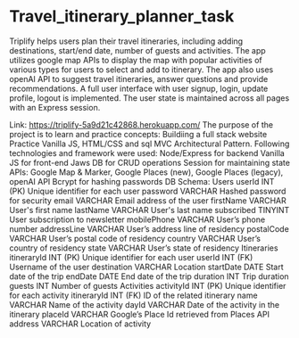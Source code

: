 # Travel_itinerary_planner_task
Triplify helps users plan their travel itineraries, including adding destinations, start/end date, number of guests and activities. The app utilizes google map APIs to display the map with popular activities of various types for users to select and add to itinerary. The app also uses openAI API to suggest travel itineraries, answer questions and provide recommendations. A full user interface with user signup, login, update profile, logout is implemented. The user state is maintained across all pages with an Express session.

Link: https://triplify-5a9d21c42868.herokuapp.com/
The purpose of the project is to learn and practice concepts:
Buildiing a full stack website
Practice Vanilla JS, HTML/CSS and sql
MVC Architectural Pattern.
Following technologies and framework were used:
Node/Express for backend
Vanilla JS for front-end
Jaws DB for CRUD operations
Session for maintaining state
APIs: Google Map & Marker, Google Places (new), Google Places (legacy), openAI API
Bcrypt for hashing passwords
DB Schema:
Users
userId INT (PK) Unique identifier for each user
password VARCHAR Hashed password for security
email VARCHAR Email address of the user
firstName VARCHAR User's first name
lastName VARCHAR User's last name
subscribed TINYINT User subscription to newsletter
mobilePhone VARCHAR User’s phone number
addressLine VARCHAR User’s address line of residency
postalCode VARCHAR User’s postal code of residency
country VARCHAR User’s country of residency
state VARCHAR User’s state of residency
Itineraries
itineraryId INT (PK) Unique identifier for each user
userId INT (FK) Username of the user
destination VARCHAR Location
startDate DATE Start date of the trip
endDate DATE End date of the trip
duration INT Trip duration
guests INT Number of guests
Activities
activityId INT (PK) Unique identifier for each activity
itineraryId INT (FK) ID of the related itinerary
name VARCHAR Name of the activity
dayId VARCHAR Date of the activity in the itinerary
placeId VARCHAR Google’s Place Id retrieved from Places API
address VARCHAR Location of activity
